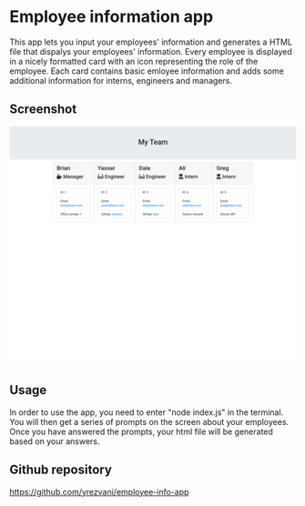 # Employee information app

This app lets you input your employees' information and generates a HTML file that dispalys your employees' information. Every employee is displayed in a nicely formatted card with an icon representing the role of the employee. Each card contains basic emloyee information and adds some additional information for interns, engineers and managers.

## Screenshot

![alt text](./images/screenshot.png)


## Usage

In order to use the app, you need to enter "node index.js" in the terminal. You will then get a series of prompts on the screen about your employees. Once you have answered the prompts, your html file will be generated based on your answers.


## Github repository

https://github.com/yrezvani/employee-info-app 

